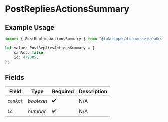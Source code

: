 # PostRepliesActionsSummary

## Example Usage

```typescript
import { PostRepliesActionsSummary } from "@lukehagar/discoursejs/sdk/models/operations";

let value: PostRepliesActionsSummary = {
    canAct: false,
    id: 479385,
};
```

## Fields

| Field              | Type               | Required           | Description        |
| ------------------ | ------------------ | ------------------ | ------------------ |
| `canAct`           | *boolean*          | :heavy_check_mark: | N/A                |
| `id`               | *number*           | :heavy_check_mark: | N/A                |